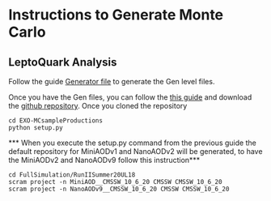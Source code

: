 # Instructions to Generate Monte Carlo

## LeptoQuark Analysis

Follow the guide [Generator file](https://github.com/CMSROMA/LQGen) to generate the Gen level files.

Once you have the Gen files, you can follow the [this guide](https://exo-mc-and-i.gitbook.io/exo-mc-and-interpretation/how-to-sample-production-private) and download the [github repository](https://gitlab.cern.ch/cms-exo-mci/EXO-MCsampleProductions).
Once you cloned the repository 

```
cd EXO-MCsampleProductions
python setup.py
```

*** When you execute the setup.py command from the previous guide the default repository for MiniAODv1 and NanoAODv2 will be generated, to have the MiniAODv2 and NanoAODv9 follow this instruction***

```
cd FullSimulation/RunIISummer20UL18
scram project -n MiniAOD__CMSSW_10_6_20 CMSSW CMSSW_10_6_20
scram project -n NanoAODv9__CMSSW_10_6_20 CMSSW CMSSW_10_6_20
```
